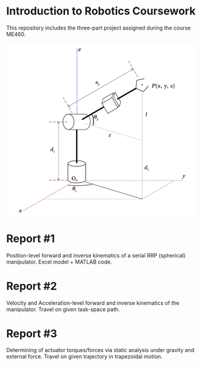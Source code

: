 # Introduction to Robotics Coursework

This repository includes the three-part project assigned during the course ME460.

<img src="Report%20%231/RRP.png" width = "500">


# Report #1

Position-level forward and inverse kinematics of a serial RRP (spherical) manipulator. Excel model + MATLAB code.

# Report #2

Velocity and Acceleration-level forward and inverse kinematics of the manipulator. Travel on given task-space path.

# Report #3

Determining of actuator torques/forces via static analysis under gravity and external force. Travel on given trajectory in trapezoidal motion.
